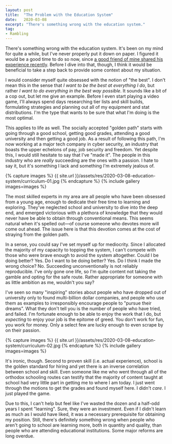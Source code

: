 ```yaml
---
layout: post
title:  "The Problem with the Education System"
date:   2020-03-08
excerpt: "There's something wrong with the education system."
tag:
- Rambling
---
```


There's something wrong with the education system. It's been on my mind for quite a while, but I've never properly put it down on paper. I figured it would be a good time to do so now, since [a good friend of mine shared his experience recently](https://gist.github.com/CoffeeFlux/59d12359cdb4a0f76300ccabc2146172). Before I dive into that, though, I think it would be beneficial to take a step back to provide some context about my situation.

I would consider myself quite obsessed with the notion of "the best". I don't mean this in the sense that _I want to be the best at everything I do_, but rather _I want to do everything in the best way possible_. It sounds like a bit of a cop out, but let me give an example. Before I even start playing a video game, I'll always spend days researching tier lists and skill builds, formulating strategies and planning out all of my equipment and stat distributions. I'm the type that wants to be sure that what I'm doing is the most optimal.

This applies to life as well. The socially accepted "golden path" starts with going through a good school, getting good grades, attending a good university and then getting a good job. As a result of following this path, I'm now working at a major tech company in cyber security, an industry that boasts the upper echelons of pay, job security and freedom. Yet despite this, I would still hesitate to say that I've "made it". The people in this industry who are _really_ succeeding are the ones with a passion. I hate to say it, but it's something I lack and something I'm extremely jealous of.

{% capture images %}
    {{ site.url }}/assets/res/2020-03-08-education-system/curriculum-01.jpg
{% endcapture %}
{% include gallery images=images %}

The most skilled experts in my area are all people who have been obsessed from a young age, enough to dedicate their free time to learning and exploring. They've neglected school and university to dive into the deep end, and emerged victorious with a plethora of knowledge that they would never have be able to obtain through conventional means. This seems natural when it's spelled out—of course someone who devotes more will come out ahead. The issue here is that this devotion comes at the cost of straying from the golden path.

In a sense, you could say I've set myself up for mediocrity. Since I allocated the majority of my capacity to topping the system, I can't compete with those who were brave enough to avoid the system altogether. Could I be doing better? Yes. Do I want to be doing better? Yes. Do I think I made the wrong choice? No. Succeeding unconventionally is not reliably reproducible. I've only gone one life, so I'm quite content not taking the gamble and opting for the safe route. Rather appropriate for someone with as little ambition as me, wouldn't you say?

I've seen so many "inspiring" stories about people who have dropped out of university only to found multi-billion dollar companies, and people who use them as examples to irresponsibly encourage people to "pursue their dreams". What they don't tell you is the number of people who have tried, and failed. I'm fortunate enough to be able to enjoy the work that I do, but _expecting_ to enjoy your job is the epitome of greed. You don't work for fun, you work for money. Only a select few are lucky enough to even scrape by on their passion.

{% capture images %}
    {{ site.url }}/assets/res/2020-03-08-education-system/curriculum-02.jpg
{% endcapture %}
{% include gallery images=images %}

It's ironic, though. Second to proven skill (i.e. actual experience), school is the golden standard for hiring and yet there is an inverse correlation between school and skill. Even someone like me who went through all of the orthodox schooling routes can testify that the majority of content taught at school had very little part in getting me to where I am today. I just went through the motions to get the grades and found myself here. I didn't _care_. I just played the game.

Due to this, I can't help but feel like I've wasted the dozen and a half-odd years I spent "learning". Sure, they were an investment. Even if I didn't learn as much as I would have liked, it was a necessary prerequisite for obtaining my position. Still, there's definitely something wrong when people who aren't going to school are learning more, both in quantity and quality, than people who are attending educational institutions. Some major reforms are long overdue.
